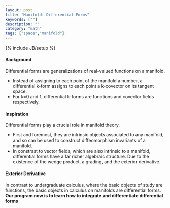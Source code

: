 ```yaml
---
layout: post
title: "Manifold: Differential Forms"
keywords: [""]
description: ""
category: "math"
tags: ["space","manifold"]
---
```

{% include JB/setup %}

#### Background
Differential forms are generalizations of real-valued functions on a manifold.
- Instead of assigning to each point of the manifold a number, a differential
  k-form assigns to each point a k-covector on its tangent space. 
- For k=0 and 1, differential k-forms are functions and covector fields
  respectively.


#### Inspiration
Differential forms play a crucial role in manifold theory. 
- First and foremost, they are intrinsic objects associated to any manifold, and
  so can be used to construct diffeomorphism invariants of a manifold.
- In constrast to vector fields, which are also intrinsic to a manifold,
  differential forms have a far richer algebraic structure. Due to the existence
  of the wedge product, a grading, and the exterior derivative.

#### Exterior Derivative
In contrast to undergraduate calculus, where the basic objects of study are
functions, the basic objects in calculus on manifolds are differential forms.
**Our program now is to learn how to integrate and differentiate differential
forms**




